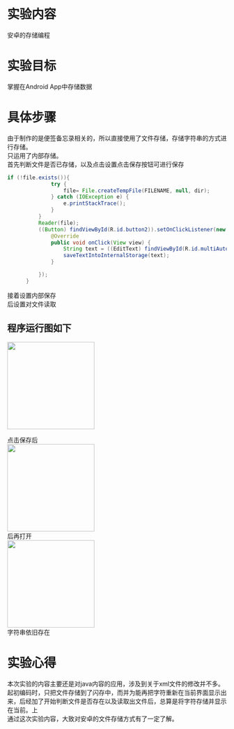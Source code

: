 # 实验内容
安卓的存储编程
# 实验目标
掌握在Android App中存储数据
# 具体步骤
由于制作的是便签备忘录相关的，所以直接使用了文件存储，存储字符串的方式进行存储。  
只运用了内部存储。  
首先判断文件是否已存储，以及点击设置点击保存按钮可进行保存
~~~java
if (!file.exists()){
              try {
                  file= File.createTempFile(FILENAME, null, dir);
              } catch (IOException e) {
                  e.printStackTrace();
              }
          }
          Reader(file);
          ((Button) findViewById(R.id.button2)).setOnClickListener(new View.OnClickListener() {
              @Override
              public void onClick(View view) {
                  String text = ((EditText) findViewById(R.id.multiAutoCompleteTextView)).getText().toString();
                  saveTextIntoInternalStorage(text);
              }

          });
      }
~~~
接着设置内部保存  
后设置对文件读取  
## 程序运行图如下  
<img src="https://github.com/liudlblue/android-labs-2018/blob/master/Soft1614080902418/act5-1.png" width="200px"/>
  
 点击保存后  
 <img src="https://github.com/liudlblue/android-labs-2018/blob/master/Soft1614080902418/act5-2.png" width="200px"/>  
 后再打开  
 <img src="https://github.com/liudlblue/android-labs-2018/blob/master/Soft1614080902418/act5-3.png" width="200px"/>  
 字符串依旧存在  
 # 实验心得  
 本次实验的内容主要还是对java内容的应用，涉及到关于xml文件的修改并不多。  
 起初编码时，只把文件存储到了闪存中，而并为能再把字符重新在当前界面显示出来，后经加了开始判断文件是否存在以及读取出文件后，总算是将字符存储并显示在当前。上  
 通过这次实验内容，大致对安卓的文件存储方式有了一定了解。  
